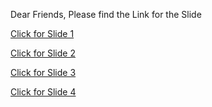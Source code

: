 Dear Friends, Please find the Link for the Slide

[Click for Slide 1](https://docs.google.com/presentation/d/e/2PACX-1vSLYBzlIVqg3djMz0t9H0Z8gDYI5WEZzVumSoCLjA3gpVf4dy1zMznYzXgNVnzxHrMrR-Z0wLuRzahe/pub?start=false&loop=false&delayms=3000)

[Click for Slide 2](https://docs.google.com/presentation/d/e/2PACX-1vQtcXaGd8tI8WhQUKZo1ph8JwMDvfl7fhj2REhCxFNan9Zm2p1f3x_E8SJx4Oay_AN2ToBCCPw6y66F/pub?start=false&loop=false&delayms=3000)

[Click for Slide 3](https://docs.google.com/presentation/d/e/2PACX-1vQIuMP1kkquKQwkvucovky8Z9JpzgiKRxPS-5szkmQeJTlqwpk1Tn5GFMSiZDwo4IWV3rcIyYWWeAbK/pub?start=false&loop=false&delayms=3000)

[Click for Slide 4](https://docs.google.com/presentation/d/e/2PACX-1vQN2ipDsLMKzmrn3BUHA5cG0QIiHGrIvlxKG8e0IXameaJhhZ2iuogcdCtlrov-r7veW201QUi6yUnf/pub?start=false&loop=false&delayms=3000)


